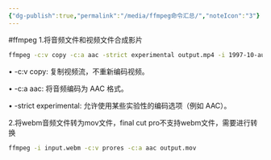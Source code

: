 ```yaml
---
{"dg-publish":true,"permalink":"/media/ffmpeg命令汇总/","noteIcon":"3"}
---
```


#ffmpeg
1.将音频文件和视频文件合成影片
```sh
ffmpeg -c:v copy -c:a aac -strict experimental output.mp4 -i 1997-10-audio.mp4  -i 1997-10-video.mp4 

```

• -c:v copy: 复制视频流，不重新编码视频。

• -c:a aac: 将音频编码为 AAC 格式。

• -strict experimental: 允许使用某些实验性的编码选项（例如 AAC）。


2.将webm音频文件转为mov文件，final cut pro不支持webm文件，需要进行转换


```sh
ffmpeg -i input.webm -c:v prores -c:a aac output.mov

```
